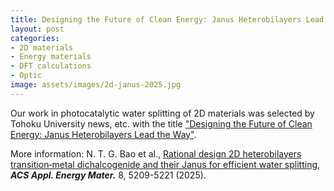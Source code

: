 ```yaml
---
title: Designing the Future of Clean Energy: Janus Heterobilayers Lead the Way
layout: post
categories:
- 2D materials
- Energy materials
- DFT calculations
- Optic
image: assets/images/2d-janus-2025.jpg
---
```


Our work in photocatalytic water splitting of 2D materials was selected by Tohoku University news, etc. with the title ["Designing the Future of Clean Energy: Janus Heterobilayers Lead the Way"](https://www.tohoku.ac.jp/en/press/designing_the_future_of_clean_energy_janus_heterobilayers_lead_the_way.html). 

More information: N. T. G. Bao et al., [Rational design 2D heterobilayers transition‑metal dichalcogenide and their Janus for efficient water splitting](https://doi.org/10.1021/acsaem.5c00175), ***ACS Appl. Energy Mater.*** 8, 5209-5221 (2025).
